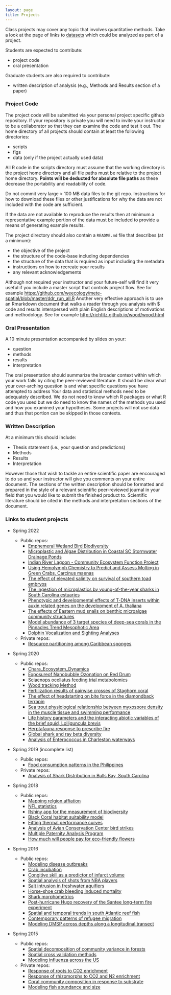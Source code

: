 ```yaml
---
layout: page
title: Projects
---
```


Class projects may cover any topic that involves quantitative methods.
Take a look at the page of links to [datasets](../data) which could be 
analyzed as part of a project.

Students are expected to contribute:

* project code
* oral presentation

Graduate students are also required to contribute: 

* written description of analysis (e.g., Methods and Results section of a paper)

### Project Code

The project code will be submitted via your personal project specific github 
repository. 
If your repository is private you will need to invite your instructor to be a 
collaborator so that they can examine the code and test it out.
The home directory of all projects should contain at least the following directories:

* scripts
* figs
* data (only if the project actually used data)

All R code in the scripts directory must assume that the working directory is 
the project home directory and all file paths must be relative to the project
home directory. 
**Points will be deducted for absolute file paths** as these decrease the portability
and readability of code.

Do not commit very large > 100 MB data files to the git repo. Instructions for 
how to download these files or other justifications for why the data are not
included with the code are sufficient. 

If the data are not available to reproduce the results then at minimum a representative example portion of the data must be included to provide a means
of generating example results.  

The project directory should also contain a `README.md` file that describes (at a minimum):

* the objective of the project
* the structure of the code-base including dependencies
* the structure of the data that is required as input including the metadata
* instructions on how to recreate your results
* any relevant acknowledgements

Although not required your instructor and your future-self will find it very
useful if you include a master script that controls project flow. 
See for example <https://github.com/weecology/mete-spatial/blob/master/ddr_run_all.R>
Another very effective approach is to use an Rmarkdown document that walks a reader
through you analysis with $ code and results interspersed with plain English 
descriptions of motivations and methodology. See for example <http://richfitz.github.io/wood/wood.html>

### Oral Presentation

A 10 minute presentation accompanied by slides on your: 

* question
* methods
* results
* interpretation

The oral presentation should summarize the broader context within which your 
work falls by citing the peer-reviewed literature. 
It should be clear what your over-arching question is and what specific questions
you have attempted to address
Your data and statistical methods need to be adequately described.
We do not need to know which R packages or what R code you used but we do need to
know the names of the methods you used and how you examined your hypotheses.
Some projects will not use data and thus that portion can be skipped in those
contexts.

### Written Description
At a minimum this should include:

* Thesis statement (i.e., your question and predictions)
* Methods
* Results
* Interpretation

However those that wish to tackle an entire scientific paper are encouraged to 
do so and your instructor will give you comments on your entire document. 
The sections of the written description should be formatted and prepared in the 
style of a relevant scientific peer-reviewed journal in your field that you 
would like to submit the finished product to. 
Scientific literature should be cited in the methods and interpretation sections
of the document. 

### Links to student projects
* Spring 2022
    - Public repos: 
        - [Emphemeral Wetland Bird Biodiversity](https://github.com/jacksonbarrattheitmann/RclassProject)
        - [Microplastic and Algae Distribution in Coastal SC Stormwater Drainage Ponds](https://github.com/a-apint4/MP_Algae_Project)
        - [Indian River Lagoon - Community Ecosystem Function Project](https://github.com/Lexie-DelViscio/IRLCommunityEcosystemFunction)
        - [Using Hemolymph Chemistry to Predict and Assess Molting in Green Crabs, Carcinus maenas](https://github.com/emilydombrowski/green_crab_phys_2022)
        - [The effect of elevated salinity on survival of southern toad embryos](https://github.com/Regan-Honeycutt/Embryo-Survival)
        - [The ingestion of microplastics by young-of-the-year sharks in South Carolina estuaries](https://github.com/lattomusme/shark_plastics)
        - [Phenotypic and developmental effects of T-DNA inserts within auxin related genes on the development of A. thaliana](https://github.com/sydowpw/APA-Development-Project)
        - [The effects of Eastern mud snails on benthic microalgae community structures](https://github.com/Timara-Vereen/RClass-Project)
        - [Model abundance of 3 target species of deep-sea corals in the Pinnacles Trend Mesophotic Area](https://github.com/MorganWill13/Pinnacles_Trend)
        - [Dolphin Vocalization and Sighting Analyses](https://github.com/ctribss/Projectfiles)
    - Private repos:
        - [Resource partitioning among Caribbean sponges](https://github.com/huntjones88/summer_2021_pulse-chase_data)


* Spring 2020
   - Public repos:
       - [Chara_Ecosystem_Dynamics](https://github.com/CassandraEvanchuk/Chara_Ecosystem_Dynamics.git)
       - [Exposureof Nanobubble Ozonation on Red Drum](https://github.com/radchenkoa5/Exposure-of-Nanobubble-Ozonation-on-Red-Drum)
       - [Sciaenops ocellatus feeding trial metabolomics](https://github.com/daveklett/David-Klett-Sciaenops-Ocellatus-Feeding-Trial-Metabolomics)
       - [Wood tracking Method](https://github.com/millertp1/Wood_Tracking_Method.git)
       - [Fertilization results of pairwise crosses of Staghorn coral](https://github.com/eeparsons42/cervicornis_analysis)
       - [The effect of headstarting on bite force in the diamondback terrapin](https://github.com/reisenfeldk/Thesis)
       - [Sea trout physiological relationship between myxospore density in the muscle tissue and swimming performance](https://github.com/dalyjm/SST-project/)
       - [Life history parameters and the interacting abiotic variables of the brief squid, Lolliguncula brevis](https://github.com/jtgood/Lbrevis.git)
       - [Herptafauna response to prescribe fire](https://github.com/mcglinnlab/fire_herps)
       - [Global shark and ray beta diversity](https://github.com/mosscr/Shark-Ray-Beta-Diversity)
       - [Analysis of Enterococcus in Charleston waterways](https://github.com/Vwilcox98/R-Project---CWK)

* Spring 2019 (incomplete list)
    - Public repos: 
        - [Food consumption patterns in the Philippines](https://github.com/jbalipal/PhFoodExpenditures)
    - Private repos:
        - [Analysis of Shark Distribution in Bulls Bay, South Carolina](https://github.com/strangebb/shark-dist-bullsbay)
        

* Spring 2018
    - Public repos:
        - [Mapping relgion affiation](https://github.com/katiebalcewicz/quant-methods/tree/master/Project)
        - [NFL statistics](https://github.com/g-rock/nfl.git)
        - [Rshiny app for the measurement of biodiversity](https://github.com/caroliver/mobr.git)
        - [Black Coral habitat suitability model](https://github.com/prouxzs/BlackCoralMesoscaleHabitatSuitabilityModel.git)
        - [Fitting thermal performance curves](https://github.com/Wellingem/Metabolic_thermal_performance_curves.git)
        - [Analysis of Avian Conservation Center bird strikes](https://github.com/conradcd/ACC_Bird_Strikes)
        - [Multiple Paternity Analysis Program](https://github.com/sporrema/Multiple-Paternity-Analysis-Program)
        - [How much will people pay for eco-friendly flowers](https://github.com/rachelwiser/WiserThesisRCode)
* Spring 2016
    - Public repos:
        - [Modeling disease outbreaks](https://github.com/TomNash/vaccine-project)
        - [Crab incubation](https://github.com/mackk1/Project)
        - [Congitive skill as a predictor of infarct volume](https://github.com/andersenme/infarct_volume_analysis)
        - [Spatial analysis of shots from NBA players](https://github.com/oshimamh/nbaProj)
        - [Salt intrusion in freshwater aquifiers](https://github.com/mikala-randich/fwsw_proj)
        - [Horse-shoe crab bleeding induced mortality](https://github.com/kristinlinesch/HSC_bleed)
        - [Shark morphometrics](https://github.com/Jordylacrosse/Shark-Morphometrics)
        - [Post-hurricane Hugo recovery of the Santee long-term fire experiment](https://github.com/smccau/santee_fire)
        - [Spatial and temporal trends in south Atlantic reef fish](https://github.com/walkermf/Reef_fish-)
        - [Contemporary patterns of refugee migration](https://github.com/sarahwie/refugee_migration_trends)
        - [Modeling DMSP across depths along a longitudinal transect](https://github.com/shoresk/Savannah-June-2015-DMSP-Predictors)
* Spring 2015
    - Public repos:
        - [Spatial decomposition of community variance in forests](https://github.com/claydustin/tree_vario)
        - [Spatial cross validation methods](https://github.com/lesliedb/spatial_cv) 
        - [Modeling influenza across the US](https://github.com/tswilkin/Influenza-Quant-Project)
    - Private repos:
        - [Response of roots to CO2 enrichment](https://github.com/Kvcross/Duke_FACE_Belowground)
        - [Response of rhizomorphs to CO2 and N2 enrichment](https://github.com/davidmhood/Rhizomorph_FACE)
        - [Coral community composition in response to substrate](https://github.com/MRittinghouse/ThesisProject)
        - [Modeling fish abundance and size](https://github.com/friedrichknuth/project)


